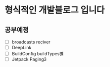 # 형식적인 개발블로그 입니다

공부예정
------
- [ ] broadcasts reciver
- [ ] DeepLink
- [ ] BuildConfig buildTypes별 
- [ ] Jetpack Paging3
